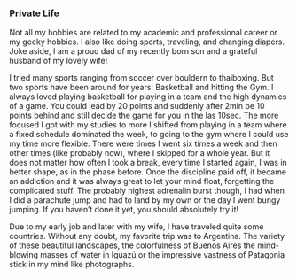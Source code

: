 ### Private Life
Not all my hobbies are related to my academic and professional career or my geeky hobbies. I also like doing sports, traveling, and changing diapers. 
Joke aside, I am a proud dad of my recently born son and a grateful husband of my lovely wife! 

I tried many sports ranging from soccer over bouldern to thaiboxing. But two sports have been around for years: Basketball and hitting the Gym. I always loved playing basketball for playing in 
a team and the high dynamics of a game. You could lead by 20 points and suddenly after 2min be 10 points behind and still decide the game for you in the las 10sec. 
The more focused I got with my studies to more I shifted from playing in a team where a fixed schedule dominated the week, to going to the gym where I could use my time more flexible. There were times I went six times
a week and then other times (like probably now), where I skipped for a whole year. But it does not matter how often I took a break, every time I started again, I was in better shape,
as in the phase before. Once the discipline paid off, it became an addiction and it was always great to let your mind float, forgetting the complicated stuff.
The probably highest adrenalin burst though, I had when I did a parachute jump and had to land by my own or the day I went bungy jumping. If you haven’t done it yet, you should absolutely try it! 

Due to my early job and later with my wife, I have traveled quite some countries. Without any doubt, my favorite trip was to Argentina. The variety of these beautiful landscapes, the colorfulness of Buenos Aires
the mind-blowing masses of water in Iguazú or the impressive vastness of Patagonia stick in my mind like photographs.

